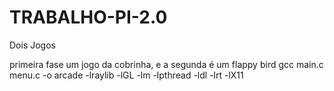 # TRABALHO-PI-2.0

Dois Jogos

primeira fase um jogo da cobrinha, e a segunda é um flappy bird
gcc main.c menu.c -o arcade -lraylib -lGL -lm -lpthread -ldl -lrt -lX11
